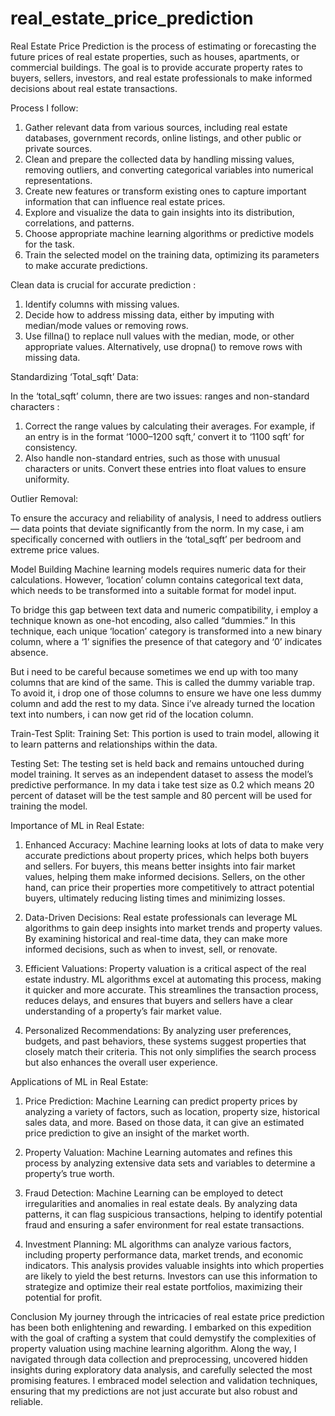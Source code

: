 # real_estate_price_prediction
Real Estate Price Prediction is the process of estimating or forecasting the future prices of real estate properties, such as houses, apartments, or commercial buildings. The goal is to provide accurate property rates to buyers, sellers, investors, and real estate professionals to make informed decisions about real estate transactions.

Process I follow:
1. Gather relevant data from various sources, including real estate databases, government records, online listings, and other public or private sources.
2. Clean and prepare the collected data by handling missing values, removing outliers, and converting categorical variables into numerical representations.
3. Create new features or transform existing ones to capture important information that can influence real estate prices.
4. Explore and visualize the data to gain insights into its distribution, correlations, and patterns.
5. Choose appropriate machine learning algorithms or predictive models for the task.
6. Train the selected model on the training data, optimizing its parameters to make accurate predictions.


Clean data is crucial for accurate prediction :

1. Identify columns with missing values.
2. Decide how to address missing data, either by imputing with median/mode values or removing rows.
3. Use fillna() to replace null values with the median, mode, or other appropriate values. Alternatively, use dropna() to remove rows with missing data.


Standardizing ‘Total_sqft’ Data:

In the ‘total_sqft’ column, there are two issues: ranges and non-standard characters :

1. Correct the range values by calculating their averages. For example, if an entry is in the format ‘1000–1200 sqft,’ convert it to ‘1100 sqft’ for consistency.
2. Also handle non-standard entries, such as those with unusual characters or units. Convert these entries into float values to ensure uniformity.

Outlier Removal:

To ensure the accuracy and reliability of analysis, I need to address outliers — data points that deviate significantly from the norm. In my case, i am specifically concerned with outliers in the ‘total_sqft’ per bedroom and extreme price values.


Model Building
Machine learning models requires numeric data for their calculations. However, ‘location’ column contains categorical text data, which needs to be transformed into a suitable format for model input.

To bridge this gap between text data and numeric compatibility, i employ a technique known as one-hot encoding, also called “dummies.” In this technique, each unique ‘location’ category is transformed into a new binary column, where a ‘1’ signifies the presence of that category and ‘0’ indicates absence.

But i need to be careful because sometimes we end up with too many columns that are kind of the same. This is called the dummy variable trap. To avoid it, i drop one of those columns to ensure we have one less dummy column and add the rest to my data. Since i’ve already turned the location text into numbers, i can now get rid of the location column.


Train-Test Split:
Training Set: This portion is used to train model, allowing it to learn patterns and relationships within the data.

Testing Set: The testing set is held back and remains untouched during model training. It serves as an independent dataset to assess the model’s predictive performance. In my data i take test size as 0.2 which means 20 percent of dataset will be the test sample and 80 percent will be used for training the model.



Importance of ML in Real Estate:
1. Enhanced Accuracy: Machine learning looks at lots of data to make very accurate predictions about property prices, which helps both buyers and sellers. For buyers, this means better insights into fair market values, helping them make informed decisions. Sellers, on the other hand, can price their properties more competitively to attract potential buyers, ultimately reducing listing times and minimizing losses.

2. Data-Driven Decisions: Real estate professionals can leverage ML algorithms to gain deep insights into market trends and property values. By examining historical and real-time data, they can make more informed decisions, such as when to invest, sell, or renovate.

3. Efficient Valuations: Property valuation is a critical aspect of the real estate industry. ML algorithms excel at automating this process, making it quicker and more accurate. This streamlines the transaction process, reduces delays, and ensures that buyers and sellers have a clear understanding of a property’s fair market value.

4. Personalized Recommendations: By analyzing user preferences, budgets, and past behaviors, these systems suggest properties that closely match their criteria. This not only simplifies the search process but also enhances the overall user experience.

Applications of ML in Real Estate:
1. Price Prediction: Machine Learning can predict property prices by analyzing a variety of factors, such as location, property size, historical sales data, and more. Based on those data, it can give an estimated price prediction to give an insight of the market worth.

2. Property Valuation: Machine Learning automates and refines this process by analyzing extensive data sets and variables to determine a property’s true worth.

3. Fraud Detection: Machine Learning can be employed to detect irregularities and anomalies in real estate deals. By analyzing data patterns, it can flag suspicious transactions, helping to identify potential fraud and ensuring a safer environment for real estate transactions.

4. Investment Planning: ML algorithms can analyze various factors, including property performance data, market trends, and economic indicators. This analysis provides valuable insights into which properties are likely to yield the best returns. Investors can use this information to strategize and optimize their real estate portfolios, maximizing their potential for profit.


Conclusion
My journey through the intricacies of real estate price prediction has been both enlightening and rewarding. I embarked on this expedition with the goal of crafting a system that could demystify the complexities of property valuation using machine learning algorithm. Along the way, I navigated through data collection and preprocessing, uncovered hidden insights during exploratory data analysis, and carefully selected the most promising features. I embraced model selection and validation techniques, ensuring that my predictions are not just accurate but also robust and reliable.
